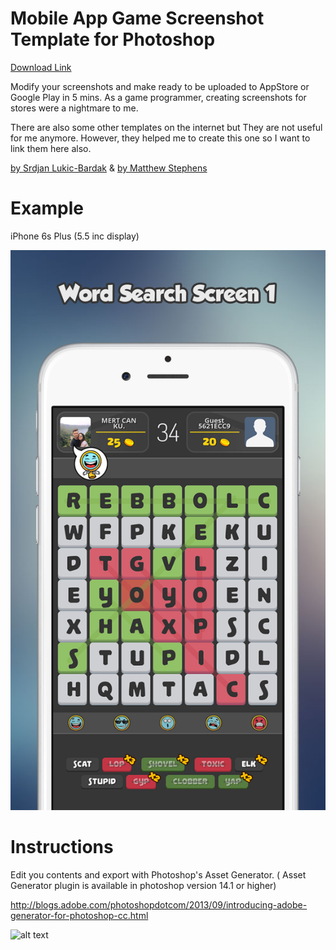 # Mobile App Game Screenshot Template for Photoshop

[Download Link](soon)

Modify your screenshots and make ready to be uploaded to AppStore or Google Play in 5 mins. As a game programmer, creating screenshots for stores were a nightmare to me. 

There are also some other templates on the internet but They are not useful for me anymore. However, they helped me to create this one so I want to link them here also.

[by Srdjan Lukic-Bardak](https://dribbble.com/shots/1785333-AppStore-Screenshot-Template-PSD)
&
[by Matthew Stephens](https://dribbble.com/shots/2153799-App-Store-Screenshots-Template-PSD-CC-2015)

# Example
iPhone 6s Plus (5.5 inc display)

![alt text](https://github.com/mertkurum/Mobile-App-Game-Screenshot-Template/blob/master/Example/iphone6plus-screen1.jpg?raw=true "5.5 inc Screenshot")


# Instructions
Edit you contents and export with Photoshop's Asset Generator. ( Asset Generator plugin is available in photoshop version 14.1 or higher)

http://blogs.adobe.com/photoshopdotcom/2013/09/introducing-adobe-generator-for-photoshop-cc.html


![alt text](https://image.ibb.co/f9fgRa/dest.png)
